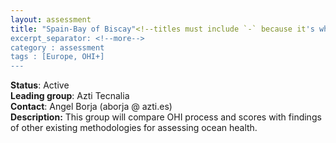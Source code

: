 ```yaml
---
layout: assessment
title: "Spain-Bay of Biscay"<!--titles must include `-` because it's whatever the url will be -->
excerpt_separator: <!--more-->
category : assessment
tags : [Europe, OHI+]
---
```


**Status**: Active  
**Leading group**: Azti Tecnalia  
**Contact**: Angel Borja (aborja @ azti.es)  
**Description:** This group will compare OHI process and scores with findings of other existing methodologies for assessing ocean health.
